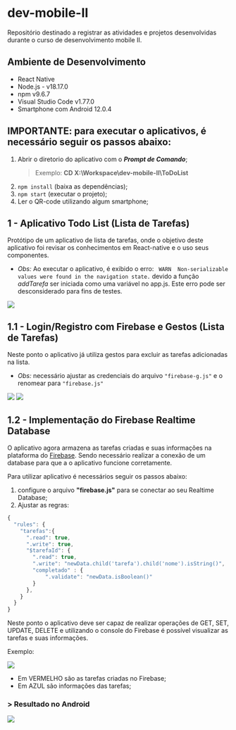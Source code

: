 # dev-mobile-II
 Repositório destinado a registrar as atividades e projetos desenvolvidas durante o curso de desenvolvimento mobile II.

 ## Ambiente de Desenvolvimento 
 - React Native
 - Node.js - v18.17.0
 - npm v9.6.7
 - Visual Studio Code v1.77.0
 - Smartphone com Android 12.0.4

## **IMPORTANTE:** para executar o aplicativos, é necessário seguir os passos abaixo:
1. Abrir o diretorio do aplicativo com o _**Prompt de Comando**_;
    > Exemplo: **CD X:\Workspace\dev-mobile-II\ToDoList**
1. `` npm install `` (baixa as dependências);
2. `` npm start `` (executar o projeto);
3. Ler o QR-code utilizando algum smartphone; 

 ## 1 - Aplicativo Todo List (Lista de Tarefas)
 Protótipo de um aplicativo de lista de tarefas, onde o objetivo deste aplicativo foi revisar os conhecimentos em React-native e o uso seus componentes.

 - *Obs:* Ao executar o aplicativo, é exibido o erro: ```  WARN  Non-serializable values were found in the navigation state. ``` devido a função *addTarefa* ser iniciada como uma variável no app.js. Este erro pode ser desconsiderado para fins de testes.

 ![](/TodoList/assets/print_app/v1.0/ToDoList-280.jpeg)

 ## 1.1 - Login/Registro com Firebase e Gestos (Lista de Tarefas)
 Neste ponto o aplicativo já utiliza gestos para excluir as tarefas adicionadas na lista.

- *Obs:* necessário ajustar as credenciais do arquivo ```"firebase-g.js"``` e o renomear para  ```"firebase.js"```

![](/TodoList/assets/print_app/v1.1/login-280.jpeg) ![](/TodoList/assets/print_app/v1.1/cadastro-280.jpeg)

## 1.2 - Implementação do Firebase Realtime Database

O aplicativo agora armazena as tarefas criadas e suas informações na plataforma do [Firebase](https://firebase.google.com/?hl=pt). Sendo necessário realizar a conexão de um database para que a o aplicativo funcione corretamente.

Para utilizar aplicativo é necessários seguir os passos abaixo:
1. configure o arquivo **"firebase.js"** para se conectar ao seu Realtime Database;
2. Ajustar as regras:
````typescript
{
  "rules": {
    "tarefas":{
      ".read": true,
      ".write": true,
      "$tarefaId": {
        ".read": true,
        ".write": "newData.child('tarefa').child('nome').isString()",
        "completado" : {
          	".validate": "newData.isBoolean()"
        }
      },
    }
  }
}
````

Neste ponto o aplicativo deve ser capaz de realizar operações de GET, SET, UPDATE, DELETE e utilizando o console do Firebase é possível visualizar as tarefas e suas informações.

Exemplo:

![](/TodoList/assets/print_app/v1.2/firebase-todolist-420.jpeg)
- Em VERMELHO são as tarefas criadas no Firebase;
- Em AZUL são informações das tarefas;

### > Resultado no Android

![](/TodoList/assets/print_app/v1.2/ToDoList-280.jpeg)


